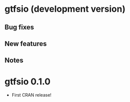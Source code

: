 # gtfsio (development version)

## Bug fixes

## New features

## Notes

# gtfsio 0.1.0

- First CRAN release!
